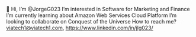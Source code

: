  👋 Hi, I’m @JorgeG023 
 I’m interested in Software for Marketing and Finance
 I’m currently learning about Amazon Web Services Cloud Platform
 I’m looking to collaborate on Conquest of the Universe
 How to reach me? viatech1@viatech1.com, https://www.linkedin.com/in/jlg023/

<!---
Creativity is intelligence having fun (Albert Einstein)
--->
